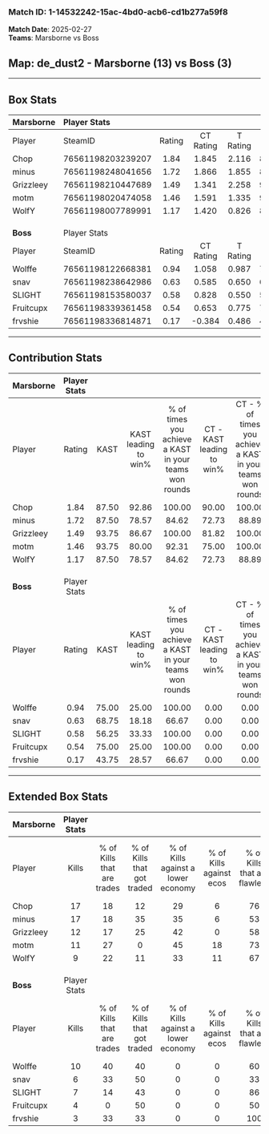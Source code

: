 ### Match ID: 1-14532242-15ac-4bd0-acb6-cd1b277a59f8  
**Match Date**: 2025-02-27  
**Teams**: Marsborne vs Boss  

## **Map**: de_dust2 - Marsborne (13) vs Boss (3)  
---  

## Box Stats  

| **Marsborne** | Player Stats      |        |           |          |       |       |       |         |        |      |     |
| :- | :- | :-: | :-: | :-: | :-: | :-: | :-: | :-: | :-: | :-: | :-: |
| Player        | SteamID           | Rating | CT Rating | T Rating | KAST  |  ADR  | Kills | Assists | Deaths | K/D  | HS% |
| Chop          | 76561198203239207 |  1.84  |   1.845   |  2.116   | 87.50 | 122.9 |  17   |    5    |   6    | 2.83 | 47  |
| minus         | 76561198248041656 |  1.72  |   1.866   |  1.855   | 87.50 | 114.1 |  17   |    5    |   9    | 1.89 | 70  |
| Grizzleey     | 76561198210447689 |  1.49  |   1.341   |  2.258   | 93.75 | 76.8  |  12   |    3    |   5    | 2.40 | 50  |
| motm          | 76561198020474058 |  1.46  |   1.591   |  1.335   | 93.75 | 64.9  |  11   |    2    |   3    | 3.67 | 63  |
| WolfY         | 76561198007789991 |  1.17  |   1.420   |  0.826   | 87.50 | 59.4  |   9   |    4    |   7    | 1.29 | 44  |
|               |                   |        |           |          |       |       |       |         |        |      |     |
|               |                   |        |           |          |       |       |       |         |        |      |     |
|               |                   |        |           |          |       |       |       |         |        |      |     |
| **Boss**      | Player Stats      |        |           |          |       |       |       |         |        |      |     |
| Player        | SteamID           | Rating | CT Rating | T Rating | KAST  |  ADR  | Kills | Assists | Deaths | K/D  | HS% |
| Wolffe        | 76561198122668381 |  0.94  |   1.058   |  0.987   | 75.00 | 58.9  |  10   |    0    |   12   | 0.83 | 60  |
| snav          | 76561198238642986 |  0.63  |   0.585   |  0.650   | 68.75 | 48.3  |   6   |    4    |   13   | 0.46 | 33  |
| SLIGHT        | 76561198153580037 |  0.58  |   0.828   |  0.550   | 56.25 | 51.5  |   7   |    0    |   13   | 0.54 | 42  |
| Fruitcupx     | 76561198339361458 |  0.54  |   0.653   |  0.775   | 75.00 | 43.8  |   4   |    2    |   13   | 0.31 | 50  |
| frvshie       | 76561198336814871 |  0.17  |  -0.384   |  0.486   | 43.75 | 37.1  |   3   |    1    |   15   | 0.20 | 66  |
---  

## Contribution Stats  

| **Marsborne** | Player Stats |       |                      |                                                        |                           |                                                             |                          |                                                            |
| :- | :-: | :-: | :-: | :-: | :-: | :-: | :-: | :-: |
| Player        |    Rating    | KAST  | KAST leading to win% | % of times you achieve a KAST in your teams won rounds | CT - KAST leading to win% | CT - % of times you achieve a KAST in your teams won rounds | T - KAST leading to win% | T - % of times you achieve a KAST in your teams won rounds |
| Chop          |     1.84     | 87.50 |        92.86         |                         100.00                         |           90.00           |                           100.00                            |          100.00          |                           100.00                           |
| minus         |     1.72     | 87.50 |        78.57         |                         84.62                          |           72.73           |                            88.89                            |          100.00          |                           75.00                            |
| Grizzleey     |     1.49     | 93.75 |        86.67         |                         100.00                         |           81.82           |                           100.00                            |          100.00          |                           100.00                           |
| motm          |     1.46     | 93.75 |        80.00         |                         92.31                          |           75.00           |                           100.00                            |          100.00          |                           75.00                            |
| WolfY         |     1.17     | 87.50 |        78.57         |                         84.62                          |           72.73           |                            88.89                            |          100.00          |                           75.00                            |
|               |              |       |                      |                                                        |                           |                                                             |                          |                                                            |
|               |              |       |                      |                                                        |                           |                                                             |                          |                                                            |
|               |              |       |                      |                                                        |                           |                                                             |                          |                                                            |
| **Boss**      | Player Stats |       |                      |                                                        |                           |                                                             |                          |                                                            |
| Player        |    Rating    | KAST  | KAST leading to win% | % of times you achieve a KAST in your teams won rounds | CT - KAST leading to win% | CT - % of times you achieve a KAST in your teams won rounds | T - KAST leading to win% | T - % of times you achieve a KAST in your teams won rounds |
| Wolffe        |     0.94     | 75.00 |        25.00         |                         100.00                         |           0.00            |                            0.00                             |          33.33           |                           100.00                           |
| snav          |     0.63     | 68.75 |        18.18         |                         66.67                          |           0.00            |                            0.00                             |          25.00           |                           66.67                            |
| SLIGHT        |     0.58     | 56.25 |        33.33         |                         100.00                         |           0.00            |                            0.00                             |          50.00           |                           100.00                           |
| Fruitcupx     |     0.54     | 75.00 |        25.00         |                         100.00                         |           0.00            |                            0.00                             |          30.00           |                           100.00                           |
| frvshie       |     0.17     | 43.75 |        28.57         |                         66.67                          |           0.00            |                            0.00                             |          28.57           |                           66.67                            |
---  

## Extended Box Stats  

| **Marsborne** | Player Stats |                            |                            |                                    |                         |                              |                                 |        |                             |                                     |                          |                               |                            |
| :- | :-: | :-: | :-: | :-: | :-: | :-: | :-: | :-: | :-: | :-: | :-: | :-: | :-: |
| Player        |    Kills     | % of Kills that are trades | % of Kills that got traded | % of Kills against a lower economy | % of Kills against ecos | % of Kills that are flawless | % of Kills that are close duels | Deaths | % of Deaths that get traded | % of Deaths against a lower economy | % of Deaths against ecos | % of Deaths that are flawless | % of Deaths that are close |
| Chop          |      17      |             18             |             12             |                 29                 |            6            |              76              |                0                |   6    |             33              |                 33                  |            0             |              17               |             50             |
| minus         |      17      |             18             |             35             |                 35                 |            6            |              53              |                0                |   9    |             44              |                 56                  |            11            |              67               |             0              |
| Grizzleey     |      12      |             17             |             25             |                 42                 |            0            |              58              |               25                |   5    |             40              |                  0                  |            0             |              80               |             0              |
| motm          |      11      |             27             |             0              |                 45                 |           18            |              73              |                0                |   3    |             67              |                 67                  |            0             |              100              |             0              |
| WolfY         |      9       |             22             |             11             |                 33                 |           11            |              67              |                0                |   7    |             43              |                 29                  |            14            |              71               |             0              |
|               |              |                            |                            |                                    |                         |                              |                                 |        |                             |                                     |                          |                               |                            |
|               |              |                            |                            |                                    |                         |                              |                                 |        |                             |                                     |                          |                               |                            |
|               |              |                            |                            |                                    |                         |                              |                                 |        |                             |                                     |                          |                               |                            |
| **Boss**      | Player Stats |                            |                            |                                    |                         |                              |                                 |        |                             |                                     |                          |                               |                            |
| Player        |    Kills     | % of Kills that are trades | % of Kills that got traded | % of Kills against a lower economy | % of Kills against ecos | % of Kills that are flawless | % of Kills that are close duels | Deaths | % of Deaths that get traded | % of Deaths against a lower economy | % of Deaths against ecos | % of Deaths that are flawless | % of Deaths that are close |
| Wolffe        |      10      |             40             |             40             |                 0                  |            0            |              60              |                0                |   12   |             17              |                  0                  |            0             |              67               |             0              |
| snav          |      6       |             33             |             50             |                 0                  |            0            |              33              |               33                |   13   |              0              |                  0                  |            0             |              62               |             0              |
| SLIGHT        |      7       |             14             |             43             |                 0                  |            0            |              86              |               14                |   13   |              8              |                  0                  |            0             |              85               |             0              |
| Fruitcupx     |      4       |             0              |             50             |                 0                  |            0            |              50              |                0                |   13   |             46              |                  0                  |            0             |              62               |             8              |
| frvshie       |      3       |             33             |             33             |                 0                  |            0            |             100              |                0                |   15   |             20              |                  0                  |            0             |              53               |             13             |
